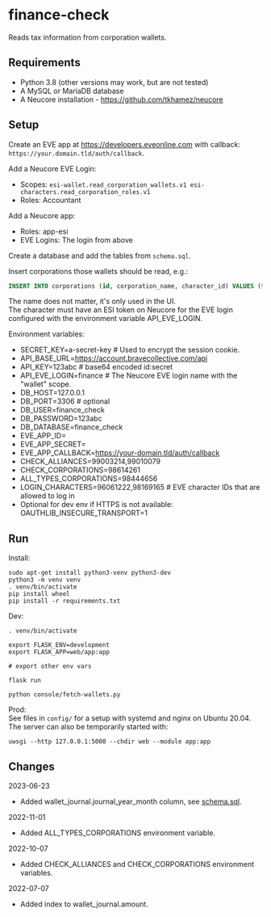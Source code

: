 # finance-check

Reads tax information from corporation wallets.

## Requirements

- Python 3.8 (other versions may work, but are not tested)
- A MySQL or MariaDB database
- A Neucore installation - https://github.com/tkhamez/neucore

## Setup

Create an EVE app at https://developers.eveonline.com with callback: 
`https://your.domain.tld/auth/callback`.

Add a Neucore EVE Login:
- Scopes: `esi-wallet.read_corporation_wallets.v1 esi-characters.read_corporation_roles.v1`
- Roles: Accountant

Add a Neucore app:
- Roles: app-esi
- EVE Logins: The login from above

Create a database and add the tables from `schema.sql`.

Insert corporations those wallets should be read, e.g.:
```sql
INSERT INTO corporations (id, corporation_name, character_id) VALUES (98169165, 'BNI', 92888420);
```
The name does not matter, it's only used in the UI.  
The character must have an ESI token on Neucore for the EVE login configured with the environment variable 
API_EVE_LOGIN.

Environment variables:
- SECRET_KEY=a-secret-key # Used to encrypt the session cookie.
- API_BASE_URL=https://account.bravecollective.com/api
- API_KEY=123abc # base64 encoded id:secret
- API_EVE_LOGIN=finance # The Neucore EVE login name with the "wallet" scope.
- DB_HOST=127.0.0.1
- DB_PORT=3306 # optional
- DB_USER=finance_check
- DB_PASSWORD=123abc
- DB_DATABASE=finance_check
- EVE_APP_ID=
- EVE_APP_SECRET=
- EVE_APP_CALLBACK=https://your-domain.tld/auth/callback
- CHECK_ALLIANCES=99003214,99010079
- CHECK_CORPORATIONS=98614261
- ALL_TYPES_CORPORATIONS=98444656
- LOGIN_CHARACTERS=96061222,98169165 # EVE character IDs that are allowed to log in
- Optional for dev env if HTTPS is not available: OAUTHLIB_INSECURE_TRANSPORT=1

## Run

Install:
```
sudo apt-get install python3-venv python3-dev
python3 -m venv venv
. venv/bin/activate
pip install wheel
pip install -r requirements.txt
```

Dev:
```
. venv/bin/activate

export FLASK_ENV=development
export FLASK_APP=web/app:app

# export other env vars

flask run

python console/fetch-wallets.py
```

Prod:  
See files in `config/` for a setup with systemd and nginx on Ubuntu 20.04.  
The server can also be temporarily started with:
```
uwsgi --http 127.0.0.1:5000 --chdir web --module app:app
```

## Changes

2023-06-23
- Added wallet_journal.journal_year_month column, see [schema.sql](schema.sql).

2022-11-01
- Added ALL_TYPES_CORPORATIONS environment variable.

2022-10-07
- Added CHECK_ALLIANCES and CHECK_CORPORATIONS environment variables.

2022-07-07
- Added index to wallet_journal.amount.
